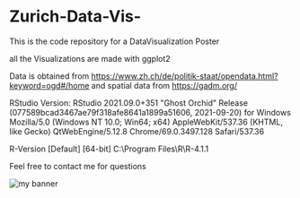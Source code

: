 # Zurich-Data-Vis-
This is the code repository for a DataVisualization Poster

all the Visualizations are made with ggplot2 

Data is obtained from https://www.zh.ch/de/politik-staat/opendata.html?keyword=ogd#/home
and spatial data from https://gadm.org/

RStudio Version:
RStudio 2021.09.0+351 "Ghost Orchid" Release (077589bcad3467ae79f318afe8641a1899a51606, 2021-09-20) for Windows
Mozilla/5.0 (Windows NT 10.0; Win64; x64) AppleWebKit/537.36 (KHTML, like Gecko) QtWebEngine/5.12.8 Chrome/69.0.3497.128 Safari/537.36


R-Version
[Default] [64-bit] C:\Program Files\R\R-4.1.1


Feel free to contact me for questions





<img src= "https://user-images.githubusercontent.com/64488738/139742286-2f05d895-87d6-43d2-8164-f6abc9ad5fa7.png" alt="my banner">
